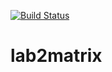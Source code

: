 [![Build Status](https://travis-ci.com/kendare/lab2matrix.svg?branch=main)](https://travis-ci.com/kendare/lab2matrix)

# lab2matrix
